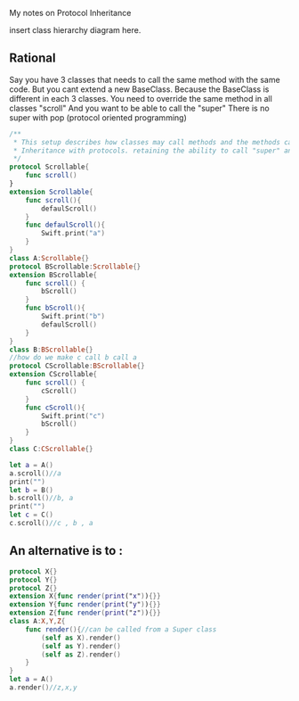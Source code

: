 My notes on Protocol Inheritance<!--more--> 

insert class hierarchy diagram here.

## Rational

Say you have 3 classes that needs to call the same method with the same code. But you cant extend a new BaseClass. Because the BaseClass is different in each 3 classes. You need to override the same method in all classes "scroll" And you want to be able to call the "super" There is no super with pop (protocol oriented programming)


```swift
/**
 * This setup describes how classes may call methods and the methods call their "super" method. 
 * Inheritance with protocols. retaining the ability to call "super" and the ability to override
 */
protocol Scrollable{
    func scroll()
}
extension Scrollable{
    func scroll(){
        defaulScroll()
    }
    func defaulScroll(){
        Swift.print("a")
    }
}
class A:Scrollable{}
protocol BScrollable:Scrollable{}
extension BScrollable{
    func scroll() {
        bScroll()
    }
    func bScroll(){
        Swift.print("b")
        defaulScroll()
    }
}
class B:BScrollable{}
//how do we make c call b call a
protocol CScrollable:BScrollable{}
extension CScrollable{
    func scroll() {
        cScroll()
    }
    func cScroll(){
        Swift.print("c")
        bScroll()
    }
}
class C:CScrollable{}

let a = A()
a.scroll()//a
print("")
let b = B()
b.scroll()//b, a
print("")
let c = C()
c.scroll()//c , b , a

```


## An alternative is to : 


```swift
protocol X{}
protocol Y{}
protocol Z{}
extension X{func render(print("x")){}}
extension Y{func render(print("y")){}}
extension Z{func render(print("z")){}}
class A:X,Y,Z{
    func render(){//can be called from a Super class
        (self as X).render()
        (self as Y).render()
        (self as Z).render()
    }
}
let a = A()
a.render()//z,x,y
```